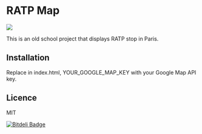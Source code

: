 # RATP Map


![][screenshot]


This is an old school project that displays RATP stop in Paris.

## Installation

Replace in index.html, YOUR_GOOGLE_MAP_KEY with your Google Map API key.

## Licence

MIT


[screenshot]: http://imageshack.com/a/img6/8483/1zol.png


[![Bitdeli Badge](https://d2weczhvl823v0.cloudfront.net/kdelemme/ratp-map/trend.png)](https://bitdeli.com/free "Bitdeli Badge")

